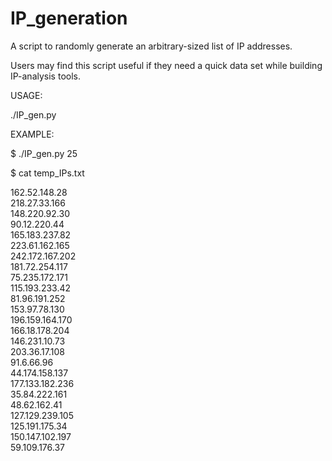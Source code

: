 # IP_generation

A script to randomly generate an arbitrary-sized list of IP addresses.

Users may find this script useful if they need a quick data set while building IP-analysis tools.

USAGE:

./IP_gen.py <NUMBER OF DESIRED IP ADDRESSES>
  
EXAMPLE:
  
$ ./IP_gen.py 25

$ cat temp_IPs.txt   
              
162.52.148.28  
218.27.33.166  
148.220.92.30  
90.12.220.44  
165.183.237.82  
223.61.162.165  
242.172.167.202  
181.72.254.117  
75.235.172.171  
115.193.233.42  
81.96.191.252  
153.97.78.130  
196.159.164.170  
166.18.178.204  
146.231.10.73  
203.36.17.108  
91.6.66.96  
44.174.158.137  
177.133.182.236  
35.84.222.161  
48.62.162.41  
127.129.239.105  
125.191.175.34  
150.147.102.197  
59.109.176.37  
